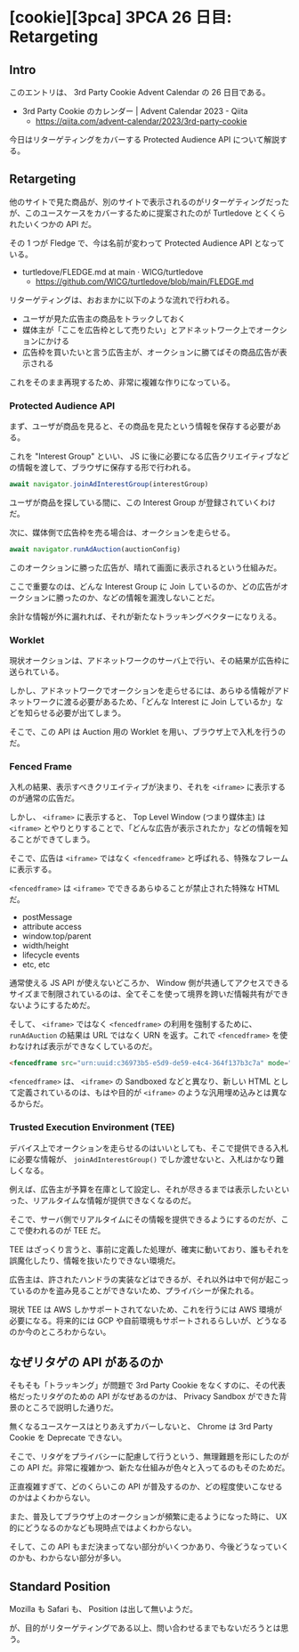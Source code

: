 # [cookie][3pca] 3PCA 26 日目: Retargeting

## Intro

このエントリは、 3rd Party Cookie Advent Calendar の 26 日目である。

- 3rd Party Cookie のカレンダー | Advent Calendar 2023 - Qiita
  - https://qiita.com/advent-calendar/2023/3rd-party-cookie

今日はリターゲティングをカバーする Protected Audience API について解説する。


## Retargeting

他のサイトで見た商品が、別のサイトで表示されるのがリターゲティングだったが、このユースケースをカバーするために提案されたのが Turtledove とくくられたいくつかの API だ。

その 1 つが Fledge で、今は名前が変わって Protected Audience API となっている。

- turtledove/FLEDGE.md at main · WICG/turtledove
  - https://github.com/WICG/turtledove/blob/main/FLEDGE.md

リターゲティングは、おおまかに以下のような流れで行われる。

- ユーザが見た広告主の商品をトラックしておく
- 媒体主が「ここを広告枠として売りたい」とアドネットワーク上でオークションにかける
- 広告枠を買いたいと言う広告主が、オークションに勝てばその商品広告が表示される

これをそのまま再現するため、非常に複雑な作りになっている。


### Protected Audience API

まず、ユーザが商品を見ると、その商品を見たという情報を保存する必要がある。

これを "Interest Group" といい、 JS に後に必要になる広告クリエイティブなどの情報を渡して、ブラウザに保存する形で行われる。

```js
await navigator.joinAdInterestGroup(interestGroup)
```

ユーザが商品を探している間に、この Interest Group が登録されていくわけだ。

次に、媒体側で広告枠を売る場合は、オークションを走らせる。

```js
await navigator.runAdAuction(auctionConfig)
```

このオークションに勝った広告が、晴れて画面に表示されるという仕組みだ。

ここで重要なのは、どんな Interest Group に Join しているのか、どの広告がオークションに勝ったのか、などの情報を漏洩しないことだ。

余計な情報が外に漏れれば、それが新たなトラッキングベクターになりえる。


### Worklet

現状オークションは、アドネットワークのサーバ上で行い、その結果が広告枠に送られている。

しかし、アドネットワークでオークションを走らせるには、あらゆる情報がアドネットワークに渡る必要があるため、「どんな Interest に Join しているか」などを知らせる必要が出てしまう。

そこで、この API は Auction 用の Worklet を用い、ブラウザ上で入札を行うのだ。


### Fenced Frame

入札の結果、表示すべきクリエイティブが決まり、それを `<iframe>` に表示するのが通常の広告だ。

しかし、 `<iframe>` に表示すると、 Top Level Window (つまり媒体主) は `<iframe>` とやりとりすることで、「どんな広告が表示されたか」などの情報を知ることができてしまう。

そこで、広告は `<iframe>` ではなく `<fencedframe>` と呼ばれる、特殊なフレームに表示する。

`<fencedframe>` は `<iframe>` でできるあらゆることが禁止された特殊な HTML だ。

- postMessage
- attribute access
- window.top/parent
- width/height
- lifecycle events
- etc, etc

通常使える JS API が使えないどころか、 Window 側が共通してアクセスできるサイズまで制限されているのは、全てそこを使って境界を跨いだ情報共有ができないようにするためだ。

そして、 `<iframe>` ではなく `<fencedframe>` の利用を強制するために、 `runAdAuction` の結果は URL ではなく URN を返す。これで `<fencedframe>` を使わなければ表示ができなくしているのだ。

```html
<fencedframe src="urn:uuid:c36973b5-e5d9-de59-e4c4-364f137b3c7a" mode="opaque-ads"></fencedframe>
```

`<fencedframe>` は、 `<iframe>` の Sandboxed などと異なり、新しい HTML として定義されているのは、もはや目的が `<iframe>` のような汎用埋め込みとは異なるからだ。


### Trusted Execution Environment (TEE)

デバイス上でオークションを走らせるのはいいとしても、そこで提供できる入札に必要な情報が、 `joinAdInterestGroup()` でしか渡せないと、入札はかなり難しくなる。

例えば、広告主が予算を在庫として設定し、それが尽きるまでは表示したいといった、リアルタイムな情報が提供できなくなるのだ。

そこで、サーバ側でリアルタイムにその情報を提供できるようにするのだが、ここで使われるのが TEE だ。

TEE はざっくり言うと、事前に定義した処理が、確実に動いており、誰もそれを誤魔化したり、情報を抜いたりできない環境だ。

広告主は、許されたハンドラの実装などはできるが、それ以外は中で何が起こっているのかを盗み見ることができないため、プライバシーが保たれる。

現状 TEE は AWS しかサポートされてないため、これを行うには AWS 環境が必要になる。将来的には GCP や自前環境もサポートされるらしいが、どうなるのか今のところわからない。


## なぜリタゲの API があるのか

そもそも「トラッキング」が問題で 3rd Party Cookie をなくすのに、その代表格だったリタゲのための API がなぜあるのかは、 Privacy Sandbox ができた背景のところで説明した通りだ。

無くなるユースケースはとりあえずカバーしないと、 Chrome は 3rd Party Cookie を Deprecate できない。

そこで、リタゲをプライバシーに配慮して行うという、無理難題を形にしたのがこの API だ。非常に複雑かつ、新たな仕組みが色々と入ってるのもそのためだ。

正直複雑すぎて、どのくらいこの API が普及するのか、どの程度使いこなせるのかはよくわからない。

また、普及してブラウザ上のオークションが頻繁に走るようになった時に、 UX 的にどうなるのかなども現時点ではよくわからない。

そして、この API もまだ決まってない部分がいくつかあり、今後どうなっていくのかも、わからない部分が多い。


## Standard Position

Mozilla も Safari も、 Position は出して無いようだ。

が、目的がリターゲティングである以上、問い合わせるまでもないだろうとは思う。
